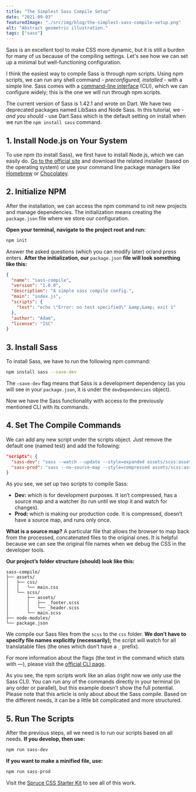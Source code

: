 ```yaml
---
title: "The Simplest Sass Compile Setup"
date: "2021-09-03"
featuredImage: "./src/img/blog/the-simplest-sass-compile-setup.png"
alt: "Abstract geometric illustration."
tags: ["sass"]
---
```


<p class="lead">Sass is an excellent tool to make CSS more dynamic, but it is still a burden for many of us because of the compiling settings. Let's see how we can set up a minimal but well-functioning configuration.</p>

I think the easiest way to compile Sass is through npm scripts. Using npm scripts, we can run any shell command - *preconfigured, installed* - with a simple line. Sass comes with a [command-line interface](https://sass-lang.com/documentation/cli/dart-sass) (CLI), which we can configure widely; this is the one we will run through npm scripts.

The current version of Sass is 1.42.1 and wrote on Dart. We have two deprecated packages named LibSass and Node Sass. In this tutorial, we - *and you should* - use Dart Sass which is the default setting on install when we run the `npm install sass` command.

## 1. Install Node.js on Your System

To use npm (to install Sass), we first have to install Node.js, which we can easily do. [Go to the official site](https://nodejs.org/en/download/) and download the related installer (based on the operating system) or use your command line package managers like [Homebrew](https://brew.sh/) or [Chocolatey](https://chocolatey.org/).

## 2. Initialize NPM

After the installation, we can access the npm command to init new projects and manage dependencies. The initialization means creating the `package.json` file where we store our configuration.

**Open your terminal, navigate to the project root and run:**

```bash
npm init
```

Answer the asked questions (which you can modify later) or/and press enters. **After the initialization, our** `package.json` **file will look something like this:**

```json
{
  "name": "sass-compile",
  "version": "1.0.0",
  "description": "A simple sass compile config.",
  "main": "index.js",
  "scripts": {
    "test": "echo \"Error: no test specified\" &amp;&amp; exit 1"
  },
  "author": "Adam",
  "license": "ISC"
}
```

## 3. Install Sass

To install Sass, we have to run the following npm command:

```bash
npm install sass --save-dev
```

The `–save-dev` flag means that Sass is a development dependency (as you will see in your `package.json`, it is under the `devDependencies` object).

Now we have the Sass functionality with access to the previously mentioned CLI with its commands.

## 4. Set The Compile Commands

We can add any new script under the scripts object. Just remove the default one (named test) and add the following:

```json
"scripts": {
  "sass-dev": "sass --watch --update --style=expanded assets/scss:assets/css",
  "sass-prod": "sass --no-source-map --style=compressed assets/scss:assets/css"
}
```

As you see, we set up two scripts to compile Sass:

- **Dev:** which is for development purposes. It isn’t compressed, has a source map and a watcher (to run until we stop it and watch for changes).
- **Prod:** which is making our production code. It is compressed, doesn’t have a source map, and runs only once.

<Notification type="info" icon={true}><strong>What is a source map?</strong> A particular file that allows the browser to map back from the processed, concatenated files to the original ones. It is helpful because we can see the original file names when we debug the CSS in the developer tools.</Notification>

**Our project’s folder structure (should) look like this:**

```
sass-compile/
├── assets/
│   ├── css/
│   │   └── main.css
│   └── scss/
│       ├── assets/
│       │   ├── _footer.scss
│       │   └── _header.scss
│       └── main.scss
├── node-modules/
└── package.json
```

We compile our Sass files from the `scss` to the `css` folder. **We don’t have to specify file names explicitly (necessarily);** the script will watch for all translatable files (the ones which don’t have a `_` prefix).

For more information about the flags (the text in the command which stats with —), please visit the [official CLI page](https://sass-lang.com/documentation/cli).

<Notification type="info" icon={true}>As you see, the npm scripts work like an alias (right now we only use the Sass CLI). You can run any of the commands directly in your terminal (in any order or parallel), but this example doesn’t show the full potential. Please note that this article is only about about the Sass compile. Based on the different needs, it can be a little bit complicated and more structured.</Notification>

## 5. Run The Scripts

After the previous steps, all we need is to run our scripts based on all needs. **If you develop, then use:**

```bash
npm run sass-dev
```

**If you want to make a minified file, use:**

```bash
npm run sass-prod
```
<Notification type="info" icon={true}>Visit the <a href="https://github.com/conedevelopment/sprucecss-starter-kit">Spruce CSS Starter Kit</a> to see all of this work.</Notification>
